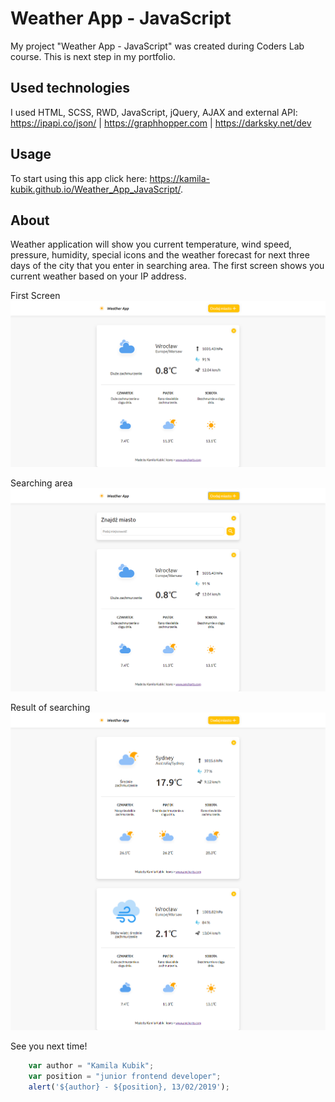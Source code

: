 # Weather App - JavaScript
My project "Weather App - JavaScript" was created during Coders Lab course. This is next step in my portfolio.
 

## Used technologies
I used HTML, SCSS, RWD, JavaScript, jQuery, AJAX and external API: https://ipapi.co/json/ | https://graphhopper.com | https://darksky.net/dev 

## Usage
To start using this app click here: https://kamila-kubik.github.io/Weather_App_JavaScript/.
 
## About
Weather application will show you current temperature, wind speed, pressure, humidity, special icons and the
weather forecast for next three days of the city that you enter in searching area. The first screen shows you current weather based on your IP address.

First Screen
![Weather App - FirstPage](./images/screen/1.png)

Searching area
![Weather App - SearchingArea](./images/screen/2.png)

Result of searching
![Weather App - ResultOfSearching](./images/screen/3.png)

See you next time!

```javascript
	var author = "Kamila Kubik";
	var position = "junior frontend developer";
	alert('${author} - ${position}, 13/02/2019');
```

